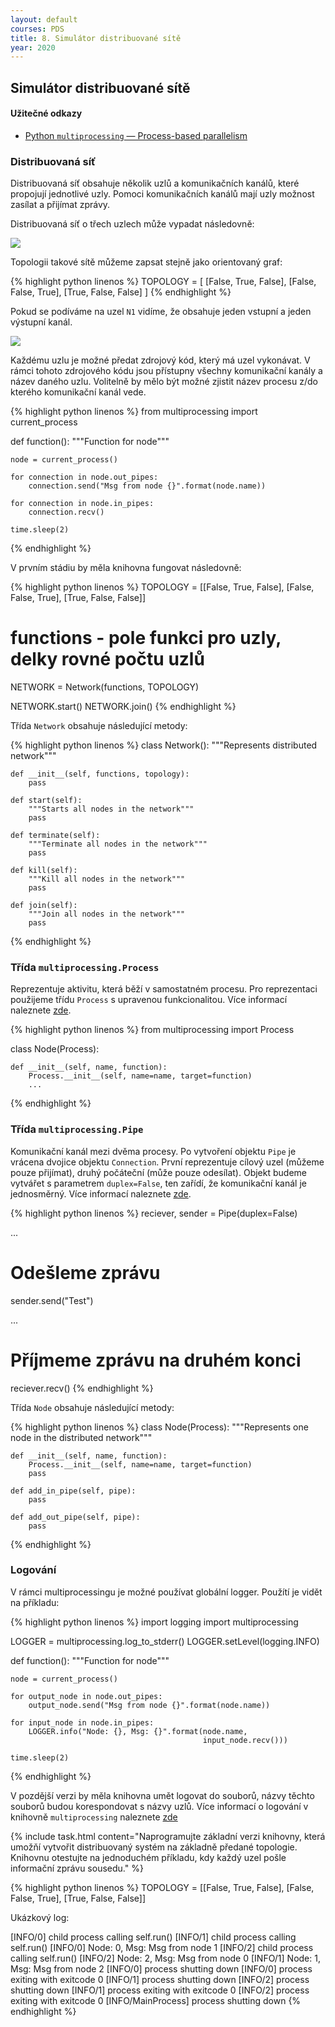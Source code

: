 ```yaml
---
layout: default
courses: PDS
title: 8. Simulátor distribuované sítě
year: 2020
---
```



## Simulátor distribuované sítě

#### Užitečné odkazy
* [Python `multiprocessing` — Process-based parallelism](https://docs.python.org/3.8/library/multiprocessing.html)

### Distribuovaná síť
Distribuovaná síť obsahuje několik uzlů a komunikačních kanálů, které propojují jednotlivé uzly. Pomoci komunikačních kanálů mají uzly možnost zasílat a přijímat zprávy.

Distribuovaná síť o třech uzlech může vypadat následovně:

<img src="/assets/images/PDS/lecture07/img_0.png" class="center" srcset="/assets/images/PDS/lecture07/img_0@2x.png 2x" />

Topologii takové sítě můžeme zapsat stejně jako orientovaný graf:

{% highlight python linenos %}
TOPOLOGY = [
    [False, True, False],
    [False, False, True],
    [True, False, False]
]
{% endhighlight %}

Pokud se podíváme na uzel `N1` vidíme, že obsahuje jeden vstupní a jeden výstupní kanál.

<img src="/assets/images/PDS/lecture07/img_1.png" class="center" srcset="/assets/images/PDS/lecture07/img_1@2x.png 2x" />

Každému uzlu je možné předat zdrojový kód, který má uzel vykonávat. V rámci tohoto zdrojového kódu jsou přístupny všechny komunikační kanály a název daného uzlu. Volitelně by mělo být možné zjistit název procesu z/do kterého komunikační kanál vede.

{% highlight python linenos %}
from multiprocessing import current_process

def function():
    """Function for node"""

    node = current_process()

    for connection in node.out_pipes:
        connection.send("Msg from node {}".format(node.name))

    for connection in node.in_pipes:
        connection.recv()

    time.sleep(2)

{% endhighlight %}

V prvním stádiu by měla knihovna fungovat následovně:

{% highlight python linenos %}
TOPOLOGY = [[False, True, False],
            [False, False, True],
            [True, False, False]]

# functions - pole funkci pro uzly, delky rovné počtu uzlů

NETWORK = Network(functions, TOPOLOGY)

NETWORK.start()
NETWORK.join()
{% endhighlight %}

Třída `Network` obsahuje následující metody:

{% highlight python linenos %}
class Network():
    """Represents distributed network"""

    def __init__(self, functions, topology):
        pass

    def start(self):
        """Starts all nodes in the network"""
        pass

    def terminate(self):
        """Terminate all nodes in the network"""
        pass

    def kill(self):
        """Kill all nodes in the network"""
        pass

    def join(self):
        """Join all nodes in the network"""
        pass
{% endhighlight %}

### Třída `multiprocessing.Process`
Reprezentuje aktivitu, která běží v samostatném procesu. Pro reprezentaci použijeme třídu `Process` s upravenou funkcionalitou. Více informací naleznete [zde](https://docs.python.org/3.8/library/multiprocessing.html#multiprocessing.Process).

{% highlight python linenos %}
from multiprocessing import Process

class Node(Process):

    def __init__(self, name, function):
        Process.__init__(self, name=name, target=function)
        ...
{% endhighlight %}

### Třída `multiprocessing.Pipe`
Komunikační kanál mezi dvěma procesy. Po vytvoření objektu `Pipe` je vrácena dvojice objektu `Connection`. První reprezentuje cílový uzel (můžeme pouze přijímat), druhý počáteční (může pouze odesílat). Objekt budeme vytvářet s parametrem `duplex=False`, ten zařídí, že komunikační kanál je jednosměrný. Více informací naleznete [zde](https://docs.python.org/3.8/library/multiprocessing.html#multiprocessing.Pipe).

{% highlight python linenos %}
reciever, sender = Pipe(duplex=False)

...

# Odešleme zprávu
sender.send("Test")

...

# Příjmeme zprávu na druhém konci
reciever.recv()
{% endhighlight %}

Třída `Node` obsahuje následující metody:

{% highlight python linenos %}
class Node(Process):
    """Represents one node in the distributed network"""

    def __init__(self, name, function):
        Process.__init__(self, name=name, target=function)
        pass

    def add_in_pipe(self, pipe):
        pass

    def add_out_pipe(self, pipe):
        pass
{% endhighlight %}

### Logování
V rámci multiprocessingu je možné používat globální logger. Použítí je vidět na příkladu:

{% highlight python linenos %}
import logging
import multiprocessing

LOGGER = multiprocessing.log_to_stderr()
LOGGER.setLevel(logging.INFO)

def function():
    """Function for node"""

    node = current_process()

    for output_node in node.out_pipes:
        output_node.send("Msg from node {}".format(node.name))

    for input_node in node.in_pipes:
        LOGGER.info("Node: {}, Msg: {}".format(node.name,
                                               input_node.recv()))

    time.sleep(2)
{% endhighlight %}

V pozdější verzi by měla knihovna umět logovat do souborů, názvy těchto souborů budou korespondovat s názvy uzlů. Více informací o logování v knihovně `multiprocessing` naleznete [zde](https://docs.python.org/3.8/library/multiprocessing.html#logging)

{% include task.html content="Naprogramujte základní verzi knihovny, která umožňí vytvořit distribuovaný systém na základně předané topologie. Knihovnu otestujte na jednoduchém příkladu, kdy každý uzel pošle informační zprávu sousedu." %}

{% highlight python linenos %}
TOPOLOGY = [[False, True, False],
            [False, False, True],
            [True, False, False]]

Ukázkový log:

[INFO/0] child process calling self.run()
[INFO/1] child process calling self.run()
[INFO/0] Node: 0, Msg: Msg from node 1
[INFO/2] child process calling self.run()
[INFO/2] Node: 2, Msg: Msg from node 0
[INFO/1] Node: 1, Msg: Msg from node 2
[INFO/0] process shutting down
[INFO/0] process exiting with exitcode 0
[INFO/1] process shutting down
[INFO/2] process shutting down
[INFO/1] process exiting with exitcode 0
[INFO/2] process exiting with exitcode 0
[INFO/MainProcess] process shutting down
{% endhighlight %}
